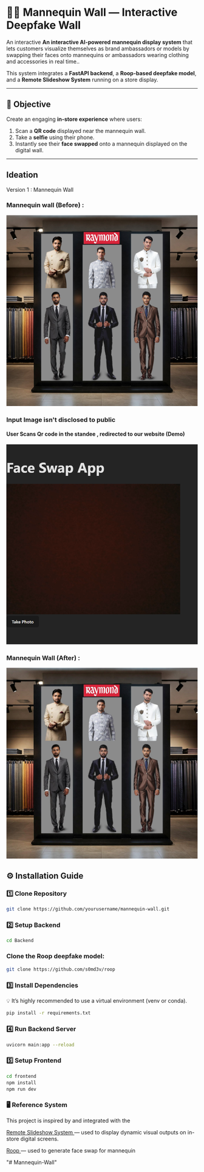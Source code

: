 # 🧍‍♂️ Mannequin Wall — Interactive Deepfake Wall

An interactive **An interactive AI-powered mannequin display system** that lets customers visualize themselves as brand ambassadors or models by swapping their faces onto mannequins or ambassadors wearing clothing and accessories in real time..  

This system integrates a **FastAPI backend**, a **Roop-based deepfake model**, and a **Remote Slideshow System** running on a store display.

---

## 🎯 Objective

Create an engaging **in-store experience** where users:
1. Scan a **QR code** displayed near the mannequin wall.
2. Take a **selfie** using their phone.
3. Instantly see their **face swapped** onto a mannequin displayed on the digital wall.

---

## Ideation 

Version 1 : Mannequin Wall 

### Mannequin wall (Before) :

   ![Alt Text](Readme_assets/v1idea.jpg)

### Input Image isn't disclosed to public

#### User Scans Qr code in the standee , redirected to our website (Demo) 

![Alt Text](Readme_assets/FaceSwapApp.png)


### Mannequin Wall (After) :

![Alt Text](Readme_assets/output.jpg)

## ⚙️ Installation Guide

### 1️⃣ Clone Repository

```bash
git clone https://github.com/yourusername/mannequin-wall.git
``` 
### 2️⃣ Setup Backend

```bash
cd Backend
``` 
### Clone the Roop deepfake model:

```bash
git clone https://github.com/s0md3v/roop
``` 
### 3️⃣ Install Dependencies

💡 It’s highly recommended to use a virtual environment (venv or conda).

```bash
pip install -r requirements.txt
``` 

### 4️⃣ Run Backend Server

```bash
uvicorn main:app --reload
``` 

### 5️⃣ Setup Frontend

```bash
cd frontend
npm install
npm run dev
``` 

### 🖥️ Reference System
This project is inspired by and integrated with the 

<a href = " https://github.com/Suresh-Kumar-Nadar/Remote-Slideshow-System">Remote Slideshow System </a> —
used to display dynamic visual outputs on in-store digital screens. 


<a href = "https://github.com/s0md3v/roop">Roop </a> —
used to generate face swap for mannequin 




"# Mannequin-Wall" 

